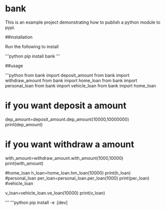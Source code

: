 # bank
This is an example project demonstrating how to publish a python module to pypi.

##installation

Run the following to install

'''python
pip install bank
'''

##usage

'''python
from bank import deposit_amount
from bank import withdraw_amount
from bank import home_loan
from bank import personal_loan
from bank import vehicle_loan
from bank import home_loan
# if you want deposit a amount
dep_amount=deposit_amount.dep_amount(10000,10000000)
print(dep_amount)
# if you want withdraw a amount
with_amount=withdraw_amount.with_amount(1000,10000)
print(with_amount)

#home_loan
h_loan=home_loan.hm_loan(10000)
print(h_loan)
#personal_loan
per_loan=personal_loan.per_loan(1000)
print(per_loan)
#vehicle_loan

v_loan=vehicle_loan.ve_loan(10000)
print(v_loan)

'''
'''python
pip install -e .[dev]